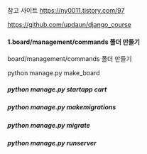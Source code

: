 참고 사이트
https://ny0011.tistory.com/97

https://github.com/updaun/django_course

#### 1.board/management/commands 폴더 만들기

board/management/commands 폴더 만들기

python manage.py make_board

##### python manage.py startapp cart

##### python manage.py makemigrations

##### python manage.py migrate

##### python manage.py runserver
